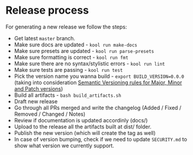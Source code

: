 # Release process

For generating a new release we follow the steps:

- Get latest `master` branch.
- Make sure docs are updated - `kool run make-docs`
- Make sure presets are updated - `kool run parse-presets`
- Make sure formatting is correct - `kool run fmt`
- Make sure there are no syntax/stylistic errors - `kool run lint`
- Make sure tests are passing - `kool run test`
- Pick the version name you wanna build - `export BUILD_VERSION=0.0.0` (taking into consideration [Semantic Versioning rules for Major, Minor and Patch versions](https://semver.org/#summary))
- Build all artifacts - `bash build_artifacts.sh`
- Draft new release
- Go through all PRs merged and write the changelog (Added / Fixed / Removed / Changed / Notes)
- Review if documentation is updated accordinly (docs/)
- Upload to the release all the artifacts built at dist/ folder.
- Publish the new version (which will create the tag as well)
- In case of version bumping, check if we need to update `SECURITY.md` to show what version we currently support.
